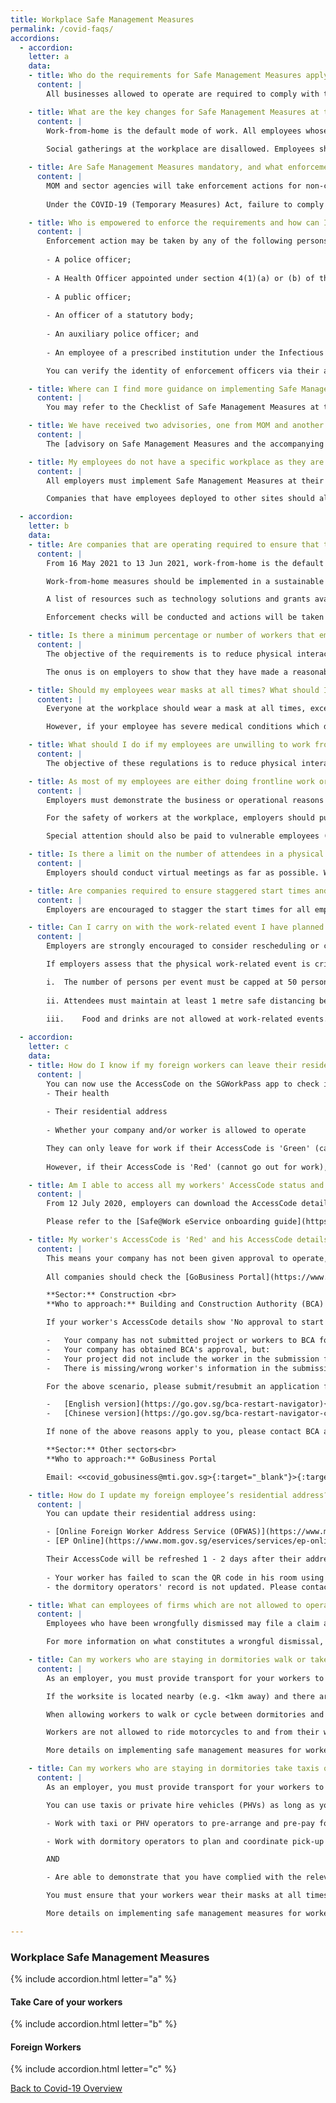 ```yaml
---
title: Workplace Safe Management Measures
permalink: /covid-faqs/
accordions:
  - accordion:
    letter: a
    data:
    - title: Who do the requirements for Safe Management Measures apply to?
      content: |
        All businesses allowed to operate are required to comply with the Safe Management Measures (SMMs) for workplaces as well as the SMMs for their sector/activity. 

    - title: What are the key changes for Safe Management Measures at the workplace that will take effect from 16 May 2021 to 13 June 2021?
      content: |
        Work-from-home is the default mode of work. All employees whose functions can be performed remotely must work from home. Employers must provide the necessary facilities and direct their employees to work from home wherever possible. Employees who are unable to work from home, for reasons due to the nature of their work (e.g. their work can only be done with equipment that is confined to the workplace) can continue working on-site.
        
        Social gatherings at the workplace are disallowed. Employees should have their meal breaks at the workplace individually.

    - title: Are Safe Management Measures mandatory, and what enforcement actions will MOM take against businesses that do not implement it?
      content: |
        MOM and sector agencies will take enforcement actions for non-compliance of Safe Management Measures. For workplaces that severely lack Safe Management Measures, MOM will direct employers to stop operations at the workplace. Employers will have to take steps to ensure that Safe Management Measures are in place before operations can resume.
        
        Under the COVID-19 (Temporary Measures) Act, failure to comply with Safe Management Measures is punishable with a fine of up to $10,000 or imprisonment of up to 6 months, or both. Repeated non-compliance is punishable with a fine of up to $20,000 or imprisonment of up to 12 months, or both.

    - title: Who is empowered to enforce the requirements and how can I verify the identity of enforcement officers inspecting my workplace?
      content: |
        Enforcement action may be taken by any of the following persons under the COVID-19 (Temporary Measures) Act:
        
        - A police officer;
        
        - A Health Officer appointed under section 4(1)(a) or (b) of the Infectious Diseases Act;
        
        - A public officer;
        
        - An officer of a statutory body;
        
        - An auxiliary police officer; and
        
        - An employee of a prescribed institution under the Infectious Diseases Act.

        You can verify the identity of enforcement officers via their authority cards or their public service identification cards.

    - title: Where can I find more guidance on implementing Safe Management Measures in the workplace?
      content: |
        You may refer to the Checklist of Safe Management Measures at the Workplace for Resumption of Business Activities [here](https://www.mom.gov.sg/-/media/mom/documents/covid-19/annex-b-checklist-of-safe-management-measures.pdf){:target="_blank"}, for an overview of the requirements that must be fulfilled prior to resuming business activities at the workplace. For more information, please refer [here](https://www.mom.gov.sg/covid-19/frequently-asked-questions/safe-management-measures){:target="_blank"}.

    - title: We have received two advisories, one from MOM and another from the sector agency. Which one do we follow?  
      content: |
        The [advisory on Safe Management Measures and the accompanying checklist](https://www.mom.gov.sg/covid-19/requirements-for-safe-management-measures){:target="_blank"} issued by MOM are for workplaces in general. Where there may be sector-specific considerations, companies should also refer to the sector-specific advisories issued. All businesses are required to comply with the Safe Management Measures (SMMs) for workplaces issued by MOM as well as the SMMs for their sector/activity. 

    - title: My employees do not have a specific workplace as they are deployed to client’s site to provide goods and services. How can I implement Safe Management Measures?
      content: |
        All employers must implement Safe Management Measures at their workplaces for all employees and contractors. 

        Companies that have employees deployed to other sites should also ensure that their employees comply with the Safe Management Measures put in place at these sites. In fact, some of the Safe Management Measures can be implemented by employers regardless of where employees are deployed, such as health monitoring.   

  - accordion:
    letter: b
    data:
    - title: Are companies that are operating required to ensure that their employees work from home?
      content: |
        From 16 May 2021 to 13 Jun 2021, work-from-home is the default mode of work and employers must provide the necessary facilities and direct their employees to work from home wherever possible.

        Work-from-home measures should be implemented in a sustainable manner that enables employees to maintain work-life harmony while continuing to meet business needs. The [tripartite advisory on mental well-being at workplaces](https://www.mom.gov.sg/covid-19/tripartite-advisory-on-mental-well-being-at-workplaces){:target="_blank"} sets out practical guidance on measures that employers can adopt to support their employees’ mental well-being. 

        A list of resources such as technology solutions and grants available to assist companies is available [here](https://www.mom.gov.sg/-/media/mom/documents/covid-19/annex-a-resources-to-assist-companies.pdf){:target="_blank"}.

        Enforcement checks will be conducted and actions will be taken against businesses for non-compliance. 

    - title: Is there a minimum percentage or number of workers that employers must place on work-from-home arrangements?
      content: |
        The objective of the requirements is to reduce physical interactions in the workplace in order to minimise spread of COVID-19. Employers should focus on providing the facilities necessary and directing every worker to work from home, as far as reasonably practicable. The proportion of employees that can do so will vary in different workplaces and sectors due to differing operational requirements. 

        The onus is on employers to show that they have made a reasonable effort to facilitate working from home, including reviewing and transforming business processes through technology to support remote working e.g. e-payment, e-invoicing, e-signatures. 

    - title: Should my employees wear masks at all times? What should I do if my employee has a medical condition?
      content: |
        Everyone at the workplace should wear a mask at all times, except when eating, drinking, consuming medication or engaging in strenuous physical exercise. 

        However, if your employee has severe medical conditions which do not make it possible to wear a mask, they can wear a face shield in lieu of a mask. 

    - title: What should I do if my employees are unwilling to work from home because their home is not conducive for work?
      content: |
        The objective of these regulations is to reduce physical interactions in order to prevent spread of COVID-19. Employers can consider different ways to implement working arrangements that comply with the Safe Management Measures for the workplace, while taking business and employee preferences into account.

    - title: As most of my employees are either doing frontline work or fieldwork operations, it is not feasible for me to rearrange the work such that they can work-from-home. Will I be penalised for not providing such work arrangements?
      content: |
        Employers must demonstrate the business or operational reasons why the workers working at the workplace are unable to work-from-home despite review and redesign of work processes. Inspectors will assess the efforts put in by companies to implement work-from-home arrangements based on the practicality of whether the workers can work-from-home given the nature of the job.

        For the safety of workers at the workplace, employers should put in place other Safe Management Measures at the workplace (e.g. ensuring safe distancing, ensuring use of SafeEntry, etc.) to provide a safe working environment and minimize risk of further outbreaks. 

        Special attention should also be paid to vulnerable employees (e.g. persons who are aged 60 and above, and patients who are immunocompromised or have concurrent medical conditions) to enable them to work-from-home. Employers are encouraged to enable these employees to work-from-home, allow them to travel to/from work at off-peak timings, temporarily redeploy them to another role within the company, or take other appropriate measures to reduce their exposure to infection risk.

    - title: Is there a limit on the number of attendees in a physical meeting?
      content: |
        Employers should conduct virtual meetings as far as possible. Where physical meetings are assessed to be necessary, they are subject to a cap of 50 physical attendees and there must be 1m safe distancing between all individuals. Attendees must be masked.

    - title: Are companies required to ensure staggered start times and implement flexible workplace hours for employees at the workplace?
      content: |
        Employers are encouraged to stagger the start times for all employees who are unable to work from home (due to the nature of their work, or their work can only be done with equipment that is confined to the workplace) such that at least half of all employees arrive at the workplace at or after 10am, as far as possible. This would enable more employees to avoid peak-hour travel, especially if employees require the use of public transport. Timings of lunch and other breaks should also be staggered accordingly.

    - title: Can I carry on with the work-related event I have planned between 16 May and 13 June, given the tighter measures that were announced for this period? 
      content: |
        Employers are strongly encouraged to consider rescheduling or convert to virtual those work-related events that are not critical, in view of the recent trends in community transmission of COVID-19. 

        If employers assess that the physical work-related event is critical, they may proceed with strict implementation of SMM.  

        i.	The number of persons per event must be capped at 50 persons to limit the risk of exposure to infection.
        
        ii.	Attendees must maintain at least 1 metre safe distancing between individual attendees, as per the requirement at the workplace.
        
        iii.	Food and drinks are not allowed at work-related events.

  - accordion:
    letter: c
    data:
    - title: How do I know if my foreign workers can leave their residence for work?
      content: |
        You can now use the AccessCode on the SGWorkPass app to check if your foreign employees can leave their residence (dormitory or non-dormitory housing) for work. The status of your employees' AccessCode takes into account 3 broad parameters:
        - Their health
        
        - Their residential address
        
        - Whether your company and/or worker is allowed to operate

        They can only leave for work if their AccessCode is 'Green' (can go out for work).
        
        However, if their AccessCode is 'Red' (cannot go out for work), they are not allowed to leave for work.

    - title: Am I able to access all my workers' AccessCode status and details, instead of checking individually using the SGWorkPass?
      content: |
        From 12 July 2020, employers can download the AccessCode details of their workers from a new [Safe@Work eService](https://www.mom.gov.sg/eservices/services/safe-work){:target="_blank"}. For a start, AccessCode statuses of workers who hold a Work Permit or S Pass will be available. 

        Please refer to the [Safe@Work eService onboarding guide](https://www.mom.gov.sg/-/media/mom/documents/safety-health/user-guides/safe-work/user-guide-safe-work.pdf?la=en&hash=58E40C481AF9D908461569E56A92AD6D){:target="_blank"} for more information.

    - title: My worker's AccessCode is 'Red' and his AccessCode details shows 'No approval to start work'. What should I do?
      content: |
        This means your company has not been given approval to operate, and/or your workers are not allowed to start work.
        
        All companies should check the [GoBusiness Portal](https://www.gobusiness.gov.sg/covid/){:target="_blank"} to find out if they are allowed to operate. Please approach your respective lead agencies for assistance:

        **Sector:** Construction <br>
        **Who to approach:** Building and Construction Authority (BCA)

        If your worker's AccessCode details show 'No approval to start work', it could be because:

        -	Your company has not submitted project or workers to BCA for approval    
        -	Your company has obtained BCA's approval, but:      
        -	Your project did not include the worker in the submission for approval      
        -	There is missing/wrong worker's information in the submission (e.g. wrong FIN/UEN or FIN entered is not under the employment of the UEN entered)

        For the above scenario, please submit/resubmit an application for construction/supply works at BCA's website. Please refer to the links below the application process:

        -	[English version](https://go.gov.sg/bca-restart-navigator){:target="_blank"}
        -	[Chinese version](https://go.gov.sg/bca-restart-navigator-chi){:target="_blank"}

        If none of the above reasons apply to you, please contact BCA at <bca_safeworkforce@bca.gov.sg>{:target="_blank"} for assistance.

        **Sector:** Other sectors<br>
        **Who to approach:** GoBusiness Portal

        Email: <<covid_gobusiness@mti.gov.sg>{:target="_blank"}>{:target="_blank"}

    - title: How do I update my foreign employee’s residential address?
      content: |
        You can update their residential address using: 

        - [Online Foreign Worker Address Service (OFWAS)](https://www.mom.gov.sg/eservices/services/ofwas){:target="_blank"} for Work Permit holders
        - [EP Online](https://www.mom.gov.sg/eservices/services/ep-online){:target="_blank"} for Employment Pass and S Pass holders 

        Their AccessCode will be refreshed 1 - 2 days after their addresses are updated in OFWAS or EP Online. If their AccessCode is not refreshed, it may mean:
        
        - Your worker has failed to scan the QR code in his room using the FWMOMCare App; or
        - the dormitory operators' record is not updated. Please contact the dormitory operator to rectify this.

    - title: What can employees of firms which are not allowed to operate do, if they are told to leave the company due to refusal to report to work?  
      content: |
        Employees who have been wrongfully dismissed may file a claim against the wrongful dismissal or make a phone advisory appointment with the Tripartite Alliance for Dispute Management (TADM) at [https://www.tal.sg/tadm/eServices](https://www.tal.sg/tadm/eServices){:target="_blank"}. 

        For more information on what constitutes a wrongful dismissal, please refer to the [Tripartite Guidelines on Wrongful Dismissal](https://www.mom.gov.sg/employment-practices/termination-of-employment/unfair-dismissal#what-is-a-wrongful-dismissal){:target="_blank"}. 

    - title: Can my workers who are staying in dormitories walk or take their own personal transport (e.g. bicycle, motorcycles) to and from their worksites?
      content: |
        As an employer, you must provide transport for your workers to and from their worksites.

        If the worksite is located nearby (e.g. <1km away) and there are no community areas en-route, you can allow your worker to walk or cycle.

        When allowing workers to walk or cycle between dormitories and worksites, you must demonstrate that you have complied with the relevant safe management measures upon request by enforcement officers. You must ensure that your workers wear their masks at all times, and that they only travel to and from their worksites with no stops in between.

        Workers are not allowed to ride motorcycles to and from their worksites under any circumstances.

        More details on implementing safe management measures for workers on employer-provided transportation can be found [here](https://www.mom.gov.sg/covid-19/advisory-on-safe-management-measures-for-workers-on-transportation){:target="_blank"}.

    - title: Can my workers who are staying in dormitories take taxis or private hire vehicles (e.g. Grab, GoJek) to and from their worksites?
      content: |
        As an employer, you must provide transport for your workers to and from their worksites.

        You can use taxis or private hire vehicles (PHVs) as long as you:

        - Work with taxi or PHV operators to pre-arrange and pre-pay for such vehicles to ferry the workers to ensure availability of vehicles and reduce physical interactions between drivers and workers.

        - Work with dormitory operators to plan and coordinate pick-up times so as to reduce congestion.

        AND

        - Are able to demonstrate that you have complied with the relevant safe management measures upon request.

        You must ensure that your workers wear their masks at all times, check in using SafeEntry, and that they go directly to and from their worksites with no stops in between.

        More details on implementing safe management measures for workers on employer-provided transportation can be found [here](https://www.mom.gov.sg/covid-19/advisory-on-safe-management-measures-for-workers-on-transportation){:target="_blank"}.

---
```


### Workplace Safe Management Measures

{% include accordion.html letter="a" %}

#### Take Care of your workers

{% include accordion.html letter="b" %}

#### Foreign Workers 

{% include accordion.html letter="c" %}

[Back to Covid-19 Overview](/covid/)
